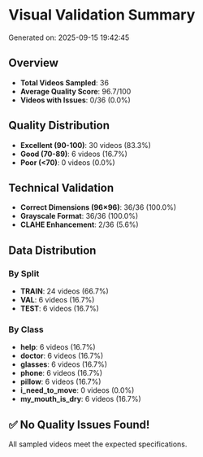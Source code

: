 # Visual Validation Summary

Generated on: 2025-09-15 19:42:45

## Overview
- **Total Videos Sampled**: 36
- **Average Quality Score**: 96.7/100
- **Videos with Issues**: 0/36 (0.0%)

## Quality Distribution
- **Excellent (90-100)**: 30 videos (83.3%)
- **Good (70-89)**: 6 videos (16.7%)
- **Poor (<70)**: 0 videos (0.0%)

## Technical Validation
- **Correct Dimensions (96×96)**: 36/36 (100.0%)
- **Grayscale Format**: 36/36 (100.0%)
- **CLAHE Enhancement**: 2/36 (5.6%)

## Data Distribution

### By Split
- **TRAIN**: 24 videos (66.7%)
- **VAL**: 6 videos (16.7%)
- **TEST**: 6 videos (16.7%)

### By Class
- **help**: 6 videos (16.7%)
- **doctor**: 6 videos (16.7%)
- **glasses**: 6 videos (16.7%)
- **phone**: 6 videos (16.7%)
- **pillow**: 6 videos (16.7%)
- **i_need_to_move**: 0 videos (0.0%)
- **my_mouth_is_dry**: 6 videos (16.7%)

## ✅ No Quality Issues Found!

All sampled videos meet the expected specifications.
